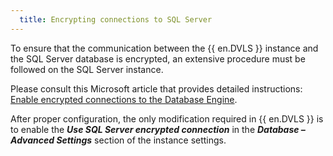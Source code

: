 ```yaml
---
  title: Encrypting connections to SQL Server
---
```

To ensure that the communication between the {{ en.DVLS }} instance and the SQL Server database is encrypted, an extensive procedure must be followed on the SQL Server instance.  

Please consult this Microsoft article that provides detailed instructions: [Enable encrypted connections to the Database Engine](https://docs.microsoft.com/en-us/sql/database-engine/configure-windows/enable-encrypted-connections-to-the-database-engine?view=sql-server-ver15).  

After proper configuration, the only modification required in {{ en.DVLS }} is to enable the ***Use SQL Server encrypted connection*** in the ***Database – Advanced Settings*** section of the instance settings. 

